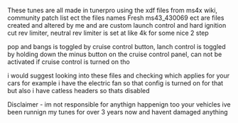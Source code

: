 These tunes are all made in tunerpro using the xdf files from ms4x wiki, community patch list ect 
the files names Fresh ms43_430069 ect are files created and altered by me and are custom launch control and hard ignition cut rev limiter, neutral rev limiter is set at like 4k for some nice 2 step

pop and bangs is toggled by cruise control button, lanch control is toggled by holding down the minus button on the cruise control panel, can not be activated if cruise control is turned on tho

i would suggest looking into these files and checking which applies for your cars for example i have the electric fan so that config is turned on for that but also i have catless headers so thats disabled 

Disclaimer - im not responsible for anythign happenign too your vehicles ive been runnign my tunes for over 3 years now and havent damaged anything 
